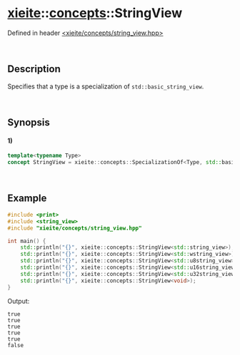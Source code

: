 # [xieite](../../xieite.md)\:\:[concepts](../../concepts.md)\:\:StringView
Defined in header [<xieite/concepts/string_view.hpp>](../../../include/xieite/concepts/string_view.hpp)

&nbsp;

## Description
Specifies that a type is a specialization of `std::basic_string_view`.

&nbsp;

## Synopsis
#### 1)
```cpp
template<typename Type>
concept StringView = xieite::concepts::SpecializationOf<Type, std::basic_string_view>;
```

&nbsp;

## Example
```cpp
#include <print>
#include <string_view>
#include "xieite/concepts/string_view.hpp"

int main() {
    std::println("{}", xieite::concepts::StringView<std::string_view>);
    std::println("{}", xieite::concepts::StringView<std::wstring_view>);
    std::println("{}", xieite::concepts::StringView<std::u8string_view>);
    std::println("{}", xieite::concepts::StringView<std::u16string_view>);
    std::println("{}", xieite::concepts::StringView<std::u32string_view>);
    std::println("{}", xieite::concepts::StringView<void>);
}
```
Output:
```
true
true
true
true
true
false
```
